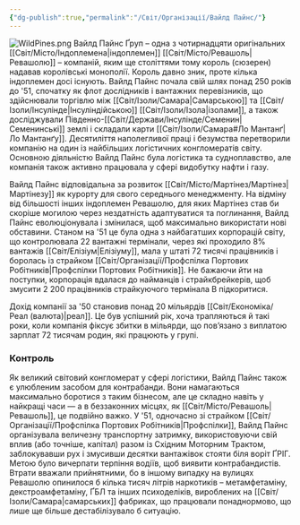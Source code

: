 ```yaml
---
{"dg-publish":true,"permalink":"/Світ/Організації/Вайлд Пайнс/"}
---
```


![WildPines.png](/img/user/imgs/WildPines.png)
Вайлд Пайнс Ґруп – одна з чотирнадцяти оригінальних [[Світ/Місто/Індоплемена\|індоплемен]] [[Світ/Місто/Ревашоль\|Ревашолю]] – компаній, яким ще століттями тому король (сюзерен) надавав королівські монополії. Король давно зник, проте кілька індоплемен досі існують. Вайлд Пайнс почала свій шлях понад 250 років до '51, спочатку як флот дослідників і вантажних перевізників, що здійснювали торгівлю між [[Світ/Ізоли/Самара\|Самарською]] та [[Світ/Ізоли/Інсулінде\|Інсуліндійською]] [[Світ/Ізоли/Ізола\|ізолами]], а також досліджували Південно-[[Світ/Держави/Інсулінде/Семенин\|Семенинські]] землі і складали карти [[Світ/Ізоли/Самара#Ло Мантанґ\|Ло Мантанґу]]. Десятиліття наполегливої праці і безумства перетворили компанію на один із найбільших логістичних конгломератів світу. Основною діяльністю Вайлд Пайнс була логістика та судноплавство, але компанія також активно працювала у сфері видобутку нафти і газу.

Вайлд Пайнс відповідальна за розвиток [[Світ/Місто/Мартінез/Мартінез\|Мартінезу]] як курорту для свого середнього менеджменту. На відміну від більшості інших індоплемен Ревашолю, для яких Мартінез став би скоріше могилою через нездатність адаптуватися та поглинання, Вайлд Пайнс еволюціонувала і змінилася, щоб максимально використати нові обставини. Станом на '51 це була одна з найбагатших корпорацій світу, що контролювала 22 вантажні термінали, через які проходило 8% вантажів [[Світ/Елізіум\|Елізіуму]], мала у штаті 72 тисячі працівників і боролась із страйком [[Світ/Організації/Профспілка Портових Робітників\|Профспілки Портових Робітників]]. Не бажаючи йти на поступки, корпорація вдалася до найманців і страйкбрейкерів, щоб змусити 2 200 працівників страйкуючого термінала B підкоритися.

Дохід компанії за '50 становив понад 20 мільярдів [[Світ/Економіка/Реал (валюта)\|реал]]. Це був успішний рік, хоча трапляються й такі роки, коли компанія фіксує збитки в мільярди, що пов’язано з виплатою зарплат 72 тисячам родин, які працюють у групі.
### Контроль
Як великий світовий конгломерат у сфері логістики, Вайлд Пайнс також є улюбленим засобом для контрабанди. Вони намагаються максимально боротися з таким бізнесом, але це складно навіть у найкращі часи — а в беззаконних місцях, як [[Світ/Місто/Ревашоль\|Ревашоль]], це подвійно важко. У '51, одночасно зі страйком [[Світ/Організації/Профспілка Портових Робітників\|Профспілки]], Вайлд Пайнс організувала величезну транспортну затримку, використовуючи свій вплив (або точніше, капітал) разом із Східним Моторним Трактом, заблокувавши рух і змусивши десятки вантажівок стояти біля воріт ҐРІГ. Метою було вичерпати терпіння водіїв, щоб виявити контрабандистів. Втрати вважали прийнятними, бо в іншому випадку на вулицях Ревашолю опинилося б кілька тисяч літрів наркотиків – метамфетаміну, декстроамфетаміну, ҐБЛ та інших психоделіків, вироблених на [[Світ/Ізоли/Самара\|самарських]] фабриках, що працювали понаднормово, що лише ще більше дестабілізувало б ситуацію.